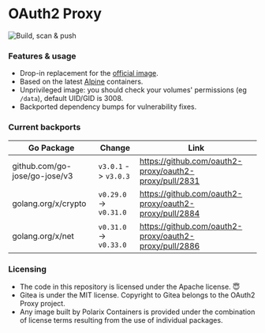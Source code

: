 # OAuth2 Proxy

![Build, scan & push](https://github.com/Polarix-Containers/oauth2-proxy/actions/workflows/build.yml/badge.svg)

### Features & usage

- Drop-in replacement for the [official image](https://github.com/oauth2-proxy/oauth2-proxy).
- Based on the latest [Alpine](https://alpinelinux.org/) containers.
- Unprivileged image: you should check your volumes' permissions (eg `/data`), default UID/GID is 3008.
- Backported dependency bumps for vulnerability fixes.

### Current backports

| Go Package                        | Change                  | Link                                                   |
| --------------------------------- | ----------------------- | ------------------------------------------------------ |
| github.com/go-jose/go-jose/v3     | `v3.0.1` -> `v3.0.3`    | https://github.com/oauth2-proxy/oauth2-proxy/pull/2831 |
| golang.org/x/crypto               | `v0.29.0` -> `v0.31.0`  | https://github.com/oauth2-proxy/oauth2-proxy/pull/2884 |
| golang.org/x/net                  | `v0.31.0` -> `v0.33.0`  | https://github.com/oauth2-proxy/oauth2-proxy/pull/2886 |

### Licensing
- The code in this repository is licensed under the Apache license. 😇
- Gitea is under the MIT license. Copyright to Gitea belongs to the OAuth2 Proxy project.
- Any image built by Polarix Containers is provided under the combination of license terms resulting from the use of individual packages.
